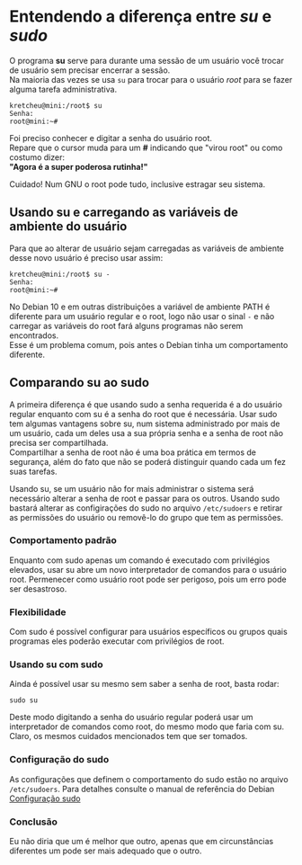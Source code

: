 # Entendendo a diferença entre *su* e *sudo*
O programa **su** serve para durante uma sessão de um usuário você trocar de usuário sem precisar encerrar a sessão.   
Na maioria das vezes se usa `su` para trocar para o usuário *root* para se fazer alguma tarefa administrativa.
```
kretcheu@mini:/root$ su
Senha:
root@mini:~#

```
Foi preciso conhecer e digitar a senha do usuário root.   
Repare que o cursor muda para um **#** indicando que "virou root" ou como costumo dizer:   
**"Agora é a super poderosa rutinha!"**   

Cuidado! Num GNU o root pode tudo, inclusive estragar seu sistema.

## Usando su e carregando as variáveis de ambiente do usuário
Para que ao alterar de usuário sejam carregadas as variáveis de ambiente desse novo usuário é preciso usar assim:
```
kretcheu@mini:/root$ su -
Senha:
root@mini:~#
```
No Debian 10 e em outras distribuições a variável de ambiente PATH é diferente para um usuário regular e o root, logo não usar o sinal `-` e não carregar as variáveis do root fará alguns programas não serem encontrados.   
Esse é um problema comum, pois antes o Debian tinha um comportamento diferente.

## Comparando su ao sudo
A primeira diferença é que usando sudo a senha requerida é a do usuário regular enquanto com su é a senha do root que é necessária.
Usar sudo tem algumas vantagens sobre su, num sistema administrado por mais de um usuário, cada um deles usa a sua própria senha e a senha de root não precisa ser compartilhada.  
Compartilhar a senha de root não é uma boa prática em termos de segurança, além do fato que não se poderá distinguir quando cada um fez suas tarefas.    

Usando su, se um usuário não for mais administrar o sistema será necessário alterar a senha de root e passar para os outros.
Usando sudo bastará alterar as configirações do sudo no arquivo `/etc/sudoers` e retirar as permissões do usuário ou removê-lo do grupo que tem as permissões.

### Comportamento padrão
Enquanto com sudo apenas um comando é executado com privilégios elevados, usar su abre um novo interpretador de comandos para o usuário root. 
Permenecer como usuário root pode ser perigoso, pois um erro pode ser desastroso.

### Flexibilidade
Com sudo é possível configurar para usuários específicos ou grupos quais programas eles poderão executar com privilégios de root.   

### Usando su com sudo
Ainda é possível usar su mesmo sem saber a senha de root, basta rodar:
```
sudo su
```
Deste modo digitando a senha do usuário regular poderá usar um interpretador de comandos como root, do mesmo modo que faria com su.
Claro, os mesmos cuidados mencionados tem que ser tomados.

### Configuração do sudo
As configurações que definem o comportamento do sudo estão no arquivo `/etc/sudoers`.
Para detalhes consulte o manual de referência do Debian [Configuração sudo](https://www.debian.org/doc/manuals/debian-reference/ch01.pt.html#_sudo_configuration)

### Conclusão
Eu não diria que um é melhor que outro, apenas que em circunstâncias diferentes um pode ser mais adequado que o outro.






 
